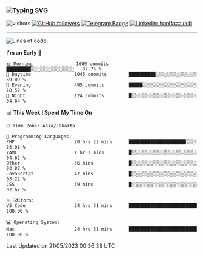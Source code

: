 ### [![Typing SVG](https://readme-typing-svg.herokuapp.com?font=lato&size=22&lines=Hi+There+👋)](https://git.io/typing-svg) 

![visitors](https://visitor-badge.glitch.me/badge?page_id=hanifazzuhdi.hanifazzuhdi)
[![GitHub followers](https://img.shields.io/github/followers/hanifazzuhdi?label=Follow&style=social)](https://github.com/hanifazzuhdi/?tab=follow) 
[![Telegram Badge](https://img.shields.io/badge/-hanif0198-blue?style=social&logo=telegram&link=https://www.t.me/hanif0198/)](https://www.t.me/hanif0198/) 
[![Linkedin: hanifazzuhdi](https://img.shields.io/badge/-hanifazzuhdi-blue?style=flat-square&logo=Linkedin&logoColor=white&link=https://www.linkedin.com/in/hanif-az-zuhdi-69688019b/)](https://www.linkedin.com/in/hanif-az-zuhdi-69688019b/) 

<hr/>

<!--START_SECTION:waka-->
![Lines of code](https://img.shields.io/badge/From%20Hello%20World%20I%27ve%20Written-18.8%20million%20lines%20of%20code-blue)

**I'm an Early 🐤** 

```text
🌞 Morning                1009 commits        █████████░░░░░░░░░░░░░░░░   37.75 % 
🌆 Daytime                1045 commits        ██████████░░░░░░░░░░░░░░░   39.09 % 
🌃 Evening                495 commits         █████░░░░░░░░░░░░░░░░░░░░   18.52 % 
🌙 Night                  124 commits         █░░░░░░░░░░░░░░░░░░░░░░░░   04.64 % 
```


📊 **This Week I Spent My Time On** 

```text
🕑︎ Time Zone: Asia/Jakarta

💬 Programming Languages: 
PHP                      20 hrs 22 mins      █████████████████████░░░░   83.08 % 
YAML                     1 hr 7 mins         █░░░░░░░░░░░░░░░░░░░░░░░░   04.62 % 
Other                    56 mins             █░░░░░░░░░░░░░░░░░░░░░░░░   03.82 % 
JavaScript               47 mins             █░░░░░░░░░░░░░░░░░░░░░░░░   03.22 % 
CSS                      39 mins             █░░░░░░░░░░░░░░░░░░░░░░░░   02.67 % 

🔥 Editors: 
VS Code                  24 hrs 31 mins      █████████████████████████   100.00 % 

💻 Operating System: 
Mac                      24 hrs 31 mins      █████████████████████████   100.00 % 
```


 Last Updated on 21/05/2023 00:36:38 UTC
<!--END_SECTION:waka-->

